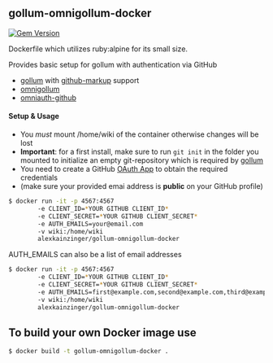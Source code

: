 
## gollum-omnigollum-docker

[![Gem Version](https://badge.fury.io/rb/gollum.svg)](http://badge.fury.io/rb/gollum)

Dockerfile which utilizes ruby:alpine for its small size.

Provides basic setup for gollum with authentication via GitHub
- [gollum](https://github.com/gollum/gollum) with [github-markup](https://rubygems.org/gems/github-markup/versions/3.0.4) support
- [omnigollum](https://github.com/arr2036/omnigollum)
- [omniauth-github](https://github.com/omniauth/omniauth-github)
  
#### Setup & Usage
- You *must* mount /home/wiki of the container otherwise changes will be lost
- **Important**: for a first install, make sure to run `git init` in the folder you mounted to initialize an empty git-repository which is required by [gollum](https://github.com/gollum/gollum)
- You need to create a GitHub [OAuth App](https://github.com/settings/developers) to obtain the required credentials
- (make sure your provided emai address is **public** on your GitHub profile)


```bash
$ docker run -it -p 4567:4567
        -e CLIENT_ID=*YOUR GITHUB CLIENT_ID*
        -e CLIENT_SECRET=*YOUR GITHUB CLIENT_SECRET*
        -e AUTH_EMAILS=your@email.com
        -v wiki:/home/wiki 
        alexkainzinger/gollum-omnigollum-docker
```
AUTH_EMAILS can also be a list of email addresses

```bash
$ docker run -it -p 4567:4567
        -e CLIENT_ID=*YOUR GITHUB CLIENT_ID*
        -e CLIENT_SECRET=*YOUR GITHUB CLIENT_SECRET*
        -e AUTH_EMAILS=first@example.com,second@example.com,third@example.com
        -v wiki:/home/wiki 
        alexkainzinger/gollum-omnigollum-docker
```

## To build your own Docker image use
```bash
$ docker build -t gollum-omnigollum-docker .
```